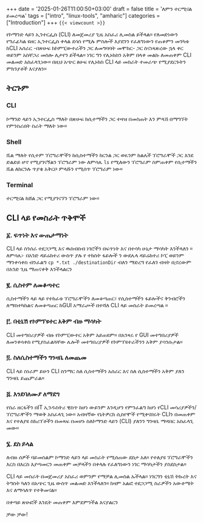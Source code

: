 +++
date = '2025-01-26T11:00:50+03:00'
draft = false
title = 'ለምን ተርሚናል ይመረጣል'
tags = ["intro", "linux-tools", "amharic"]
categories = ["Introduction"]
+++
`{{< viewcount >}}`


የኮማንድ ላይን ኢንተርፌስ (CLI) ለመጀመሪያ ጊዜ አስፈሪ ሊመስል ይችላል። የለመድነውን የግራፊካል ዩዘር ኢንተርፌስ ቀላል ደሳስ የሚሉ ምስሎች እያደንን የፈለግነውን የጠቆምን መንካቱ ከCLI አሰራር -በጽሁፍ ከኮምፒውተራችን ጋር ለመግባባት መሞከር-  ጋር ስናነጻጽረው ኋላ ቀር ወይንም አስቸጋሪ መስሎ ሊታየን ይችላል። ነገር ግን የሊኑክስን አቅም በላቀ መልኩ ለመጠቀም CLI መልመድ አስፈላጊነው። በዚህ አጭር ፅሁፍ የሊኑክስ CLI ላይ መስራት ተመራጭ የሚያደርጉትን ምክንያቶች እናያለን።


## ትርጉም

### CLI

ኮማንድ ላይን ኢንተርፌስ ማለት በጽሁፍ ከሲተማችን ጋር ተዛዝ በመስጠት እን ምላሽ በማግኘት የምንስራበት ስራት ማለት ነው።

### Shell

ሼል ማለት የሲተም ፕሮግራሞችን ከሲስተማችን ከርንል ጋር ወዪንም ከልሌች ፕሮግራሞች ጋር እንደ ድልድይ ሆኖ የሚያገናኝልን ፕሮግራም ነው ለምሳሌ `ls` የሚለውን ፕሮግራም ስምጠቀም የሲተማችን ሼል ለከርንሉ ጥያቄ አቅርቦ ምላሹን የሚሰጥ ፕሮግራም ነው።

### Terminal

ተርሚናል ከሸል ጋር የሚያገናኘን ፕሮግራም ነው።

## CLI ላይ የመስራት ጥቅሞች

### ፩. ፍጥነት እና ውጤታማነት

CLI ላይ ስንሰራ ተደጋጋሚ እና ዉስብስብ ነገሮችን በፍጥነት እና በተሳካ ሁኔታ ማሳካት እንችላለን ።
	ለምሳሌ፦ በአንድ ዳይሬክተሪ ውስጥ ያሉ የ ተክስት ፋይሎች ን ውደሌላ ዳይሬክተሪ ኮፒ ወይንም ማንቀሳቀስ ብንፈልግ `cp *.txt ./destinationDir` ብለን ማድረግ የፈለገ ብዛት ቢኖረውም በአንድ ጊዜ ማጠናቀቅ እንችላልርን
### ፪. ሲስተም ለመቆጣተር

ሲስተማችን ላይ ላይ የተከፈቱ ፕሮግራሞችን ለመቆጣጠር፣ የሲስተማችን ፋይሎችና ቅንብሮችን ለማስተካከልና ለመቆጣጠር ከGUI አማራጮች በተሻለ CLI ላይ መስራት ይመረጣል ።

### ፫. በቲኒሽ የኮምፕዩተር አቅም ብዙ ማሳካት

CLI መተግበሪያዎች ብዙ የኮምፒውተር አቅም አይጠዩም። በአንጻሩ የ GUI መተግበሪያዎች ለመንቀሳቀስ የሚያስፈልጓቸው ሌሎች መተግበሪያዎች የኮምፕዩተራችንን አቅም ያሳንሱታል። 

### ፬. ስለሲስተማችን ግንዛቤ ለመጨመ

CLI ላይ ስነራም ይሁን CLI ስንማር ስለ ሲስተማችን አሰራር እና ስለ ሲስተማችን አቅም ያለን ግንዛቤ ይጨምራል። 

### ፭.  እንደባለሙያ ለማደግ

የስራ ዘርፋችን በIT ኢንዱስትሪ ዊስጥ ከሆነ ውይንም እንዲሆን የምንፈልግ ከሆነ የCLI መሳሪያዎችን/ፕሮግራሞችን ማወቅ አስፈላጊ ነው። አብዛኛው የኔትዎርክ ሲስየሞች የሚቀናበሩት CLIን በመጠቀም እና የተለያዩ ስክሪፕቶችን በመጻፍ በመሆኑ ስለኮማንድ ላይን (CLI) ያለንን ግንዛቤ ማዳበር አስፈላጊ መው።

### ፮. ደስ ይላል

ለብዙ ሰዎች ባይመስልም ኮማንድ ላይን ላይ መስራት የሚሰጠው ደስታ አለ። የተለያዩ ፕሮግራሞችን እርስ በእርስ እያጣመርን መጠቀም መቻላችን በቀላሉ የፈለግነውን ነገር ማሳካታችን ያስደስታል። 


CLI ላይ መስራት በመጀመሪያ አስፈሪ ወምንም የማቻል ሊመስል ኡችላል። ነገርግን ቲኒሽ ትኩረት እና ትግስት ካለን በአጭር ጊዜ ውስጥ መልመድ እንችላለን። ከዛም አልፎ ተደጋጋሚ ስራዎችን አውቶሜት እና ለማሳለጥ የተቅመናል።

በቀጣይ ጽሁፎች እንዴት መጠቀም እምደምንችል እናያልርን

ቻው ቻው!

